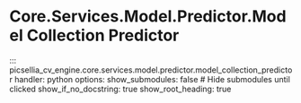 # Core.Services.Model.Predictor.Model Collection Predictor

::: picsellia_cv_engine.core.services.model.predictor.model_collection_predictor
    handler: python
    options:
        show_submodules: false  # Hide submodules until clicked
        show_if_no_docstring: true
        show_root_heading: true
